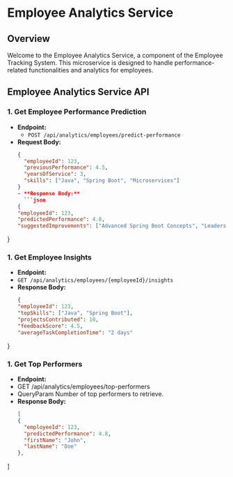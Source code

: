 # Employee Analytics Service

## Overview

Welcome to the Employee Analytics Service, a component of the Employee Tracking System. This microservice is designed to handle performance-related functionalities and analytics for employees.

## Employee Analytics Service API

### 1. Get Employee Performance Prediction

- **Endpoint:**
  - `POST /api/analytics/employees/predict-performance`
- **Request Body:**
  ```json
  {
    "employeeId": 123,
    "previousPerformance": 4.5,
    "yearsOfService": 3,
    "skills": ["Java", "Spring Boot", "Microservices"]
  }
  - **Response Body:**
    ```json
  {
  "employeeId": 123,
  "predictedPerformance": 4.8,
  "suggestedImprovements": ["Advanced Spring Boot Concepts", "Leadership Training"]
}
### 1. Get Employee Insights

  - **Endpoint:**
  - `GET /api/analytics/employees/{employeeId}/insights`
- **Response Body:**
  ```json
  {
  "employeeId": 123,
  "topSkills": ["Java", "Spring Boot"],
  "projectsContributed": 10,
  "feedbackScore": 4.5,
  "averageTaskCompletionTime": "2 days"
}
### 1. Get Top Performers

  - **Endpoint:**
  - GET /api/analytics/employees/top-performers
  - QueryParam  Number of top performers to retrieve.
- **Response Body:**
  ```json
  [
  {
    "employeeId": 123,
    "predictedPerformance": 4.8,
    "firstName": "John",
    "lastName": "Doe"
  },
]




